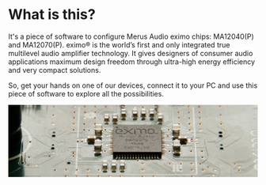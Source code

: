 # What is this?
It's a piece of software to configure Merus Audio eximo chips: MA12040(P) and MA12070(P). eximo® is the world’s first and only integrated true multilevel audio amplifier technology. It gives designers of consumer audio applications maximum design freedom through ultra-high energy efficiency and very compact solutions.

So, get your hands on one of our devices, connect it to your PC and use this piece of software to explore all the possibilities.

![exiomo chip long](https://github.com/merus-audio/GUI/blob/master/images/eximo_chip_strip_longer_nice.png?raw=true)
